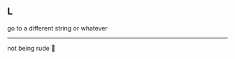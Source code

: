 L
----
go to a different string or whatever
------------------------------- -- - - - - - -
not being rude 🍮
